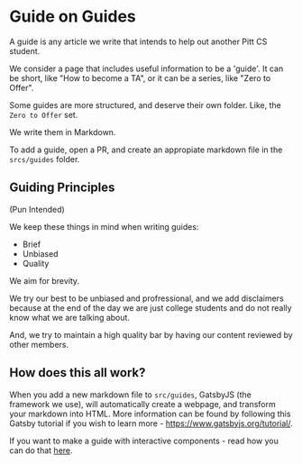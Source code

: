 # Guide on Guides

A guide is any article we write that intends to help out another Pitt CS student.

We consider a page that includes useful information to be a 'guide'. It can be short, like "How to become a TA", or it can be a series,
like "Zero to Offer".

Some guides are more structured, and deserve their own folder. Like, the `Zero to Offer` set.

We write them in Markdown.

To add a guide, open a PR, and create an appropiate markdown file in the `srcs/guides` folder.

## Guiding Principles

(Pun Intended)

We keep these things in mind when writing guides:

- Brief
- Unbiased
- Quality

We aim for brevity.

We try our best to be unbiased and profressional, and we add
disclaimers because at the end of the day we are just college students and do
not really know what we are talking about.

And, we try to maintain a high quality bar by having our content reviewed
by other members.

## How does this all work?

When you add a new markdown file to `src/guides`, GatsbyJS (the framework we use), will automatically create a webpage, and transform your markdown into HTML. More information can be found by following this Gatsby tutorial if you wish to learn more - https://www.gatsbyjs.org/tutorial/.

If you want to make a guide with interactive components - read how you can do that [here](/docs/how-to-create-an-interactive-guide.md).
